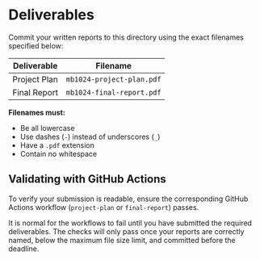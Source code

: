 # Deliverables

Commit your written reports to this directory using the exact filenames specified below:

| Deliverable     | Filename                          |
|-----------------|-----------------------------------|
| Project Plan    | `mb1024-project-plan.pdf`     |
| Final Report    | `mb1024-final-report.pdf`     |

**Filenames must:**
- Be all lowercase  
- Use dashes (`-`) instead of underscores (`_`)  
- Have a `.pdf` extension  
- Contain no whitespace

## Validating with GitHub Actions

To verify your submission is readable, ensure the corresponding GitHub Actions workflow (`project-plan` or `final-report`) passes.

It is normal for the workflows to fail until you have submitted the required deliverables. The checks will only pass once your reports are correctly named, below the maximum file size limit, and committed before the deadline.
